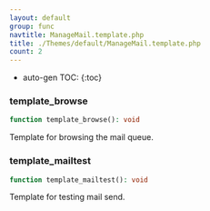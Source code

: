 ```yaml
---
layout: default
group: func
navtitle: ManageMail.template.php
title: ./Themes/default/ManageMail.template.php
count: 2
---
```

* auto-gen TOC:
{:toc}
### template_browse

```php
function template_browse(): void
```
Template for browsing the mail queue.



### template_mailtest

```php
function template_mailtest(): void
```
Template for testing mail send.



